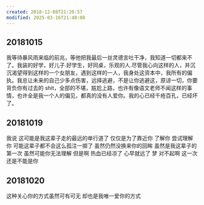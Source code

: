 ```yaml
---
created: 2018-12-08T21:26:57
modified: 2025-03-16T21:40:08
---
```


## 20181015

我等待暴风雨来临的前兆，等他把我最后一丝灵德言吐干净，我知道一切都来不了。我装的好学，好儿子.好学生，好同桌，乐观的人.尽管我心向这样的人，并沉沉渴望得到这样的一个女朋友，遇到这样的一人，我身处这资本中，我所有的偏执。我总让未来的自己少多点伤害，远择逃避，不是让你逃避这，原谅一切，你要背负你有过去的 shit，全部的不堪，尴尬上路，也许有像语文老师不闻这样的事情，也许全是我一个人的偏见，都真的没有人爱你。我的心已经千疮百孔，已经坏了。

## 20181019

我说 这可能是我这辈子走的最远的单行道了 仅仅是为了靠近你 了解你 尝试理解你 可能这辈子都不会这么孤注一掷了 虽然仍然没换来你的回眸 虽然是我这辈子的第一次 虽然可能你无法理解 但是啊 热血已经凉了 心早就远了 梦 对不起啊 这一次 还是不能是你

## 20181020

这种关心你的方式虽然可有可无 却也是我唯一爱你的方式
